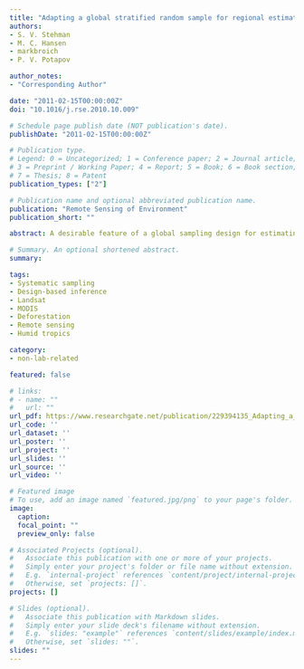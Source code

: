 ```yaml
---
title: "Adapting a global stratified random sample for regional estimation of forest cover change derived from satellite imagery"
authors:
- S. V. Stehman
- M. C. Hansen
- markbroich
- P. V. Potapov

author_notes:
- "Corresponding Author"

date: "2011-02-15T00:00:00Z"
doi: "10.1016/j.rse.2010.10.009"

# Schedule page publish date (NOT publication's date).
publishDate: "2011-02-15T00:00:00Z"

# Publication type.
# Legend: 0 = Uncategorized; 1 = Conference paper; 2 = Journal article;
# 3 = Preprint / Working Paper; 4 = Report; 5 = Book; 6 = Book section;
# 7 = Thesis; 8 = Patent
publication_types: ["2"]

# Publication name and optional abbreviated publication name.
publication: "Remote Sensing of Environment"
publication_short: ""

abstract: A desirable feature of a global sampling design for estimating forest cover change based on satellite imagery is the ability to adapt the design to obtain precise regional estimates, where a region may be a country, state, province, or conservation area. A sampling design stratified by an auxiliary variable correlated with forest cover change has this adaptability. A global stratified random sample can be augmented by additional sample units within a region selected by the same stratified protocol and the resulting sample constitutes a stratified random sample of the region. Stratified sampling allows increasing the sample size in a region by a few to many additional sample units. The additional sample units can be effectively allocated to strata to reduce the standard errors of the regional estimates, even though these strata were not initially constructed for the objective of regional estimation. A complete coverage map of deforestation within the Brazilian Legal Amazon (BLA) is used as a population to evaluate precision of regional estimates obtained by augmenting a global stratified random sample. The standard errors of the regional estimates for the BLA and states within the BLA obtained from the augmented stratified design were generally smaller than those attained by simple random sampling and systematic sampling.

# Summary. An optional shortened abstract.
summary: 

tags:
- Systematic sampling
- Design-based inference
- Landsat
- MODIS
- Deforestation
- Remote sensing
- Humid tropics

category:
- non-lab-related

featured: false

# links:
# - name: ""
#   url: ""
url_pdf: https://www.researchgate.net/publication/229394135_Adapting_a_global_stratified_random_sample_for_regional_estimation_of_forest_cover_change_derived_from_satellite_imagery
url_code: ''
url_dataset: ''
url_poster: ''
url_project: ''
url_slides: ''
url_source: ''
url_video: ''

# Featured image
# To use, add an image named `featured.jpg/png` to your page's folder. 
image:
  caption: 
  focal_point: ""
  preview_only: false

# Associated Projects (optional).
#   Associate this publication with one or more of your projects.
#   Simply enter your project's folder or file name without extension.
#   E.g. `internal-project` references `content/project/internal-project/index.md`.
#   Otherwise, set `projects: []`.
projects: []

# Slides (optional).
#   Associate this publication with Markdown slides.
#   Simply enter your slide deck's filename without extension.
#   E.g. `slides: "example"` references `content/slides/example/index.md`.
#   Otherwise, set `slides: ""`.
slides: ""
---
```



